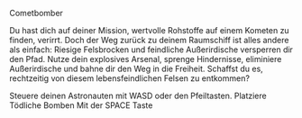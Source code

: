 Cometbomber

Du hast dich auf deiner Mission, wertvolle Rohstoffe auf einem Kometen zu finden, verirrt. Doch der Weg zurück zu deinem Raumschiff ist alles andere als einfach: Riesige Felsbrocken und feindliche Außerirdische versperren dir den Pfad. Nutze dein explosives Arsenal, sprenge Hindernisse, eliminiere Außerirdische und bahne dir den Weg in die Freiheit. Schaffst du es, rechtzeitig von diesem lebensfeindlichen Felsen zu entkommen?

Steuere deinen Astronauten mit WASD oder den Pfeiltasten.
Platziere Tödliche Bomben Mit der SPACE Taste